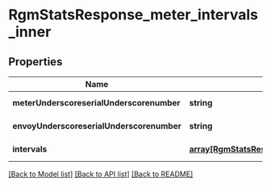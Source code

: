 # RgmStatsResponse_meter_intervals_inner

## Properties
Name | Type | Description | Notes
------------ | ------------- | ------------- | -------------
**meterUnderscoreserialUnderscorenumber** | **string** |  | [default to null]
**envoyUnderscoreserialUnderscorenumber** | **string** |  | [default to null]
**intervals** | [**array[RgmStatsResponseMeterIntervalsInnerIntervalsInner]**](RgmStatsResponseMeterIntervalsInnerIntervalsInner.md) |  | [default to null]

[[Back to Model list]](../README.md#documentation-for-models) [[Back to API list]](../README.md#documentation-for-api-endpoints) [[Back to README]](../README.md)


